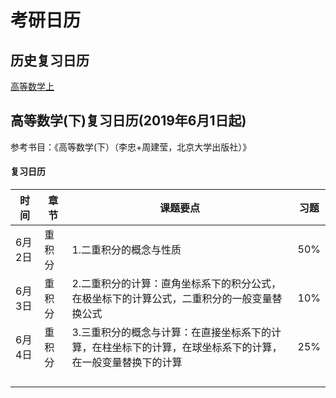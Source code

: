 # 考研日历

## 历史复习日历

[高等数学上](https://wangjinlong.xyz/2019/06/01/graduate_calender1)



## 高等数学(下)复习日历(2019年6月1日起)

参考书目：《高等数学(下）（李忠+周建莹，北京大学出版社）》

#### 复习日历

| 时间   | 章节   | 课题要点                                                     | 习题 |
| ------ | ------ | ------------------------------------------------------------ | ---- |
| 6月2日 | 重积分 | 1.二重积分的概念与性质                                       | 50%  |
| 6月3日 | 重积分 | 2.二重积分的计算：直角坐标系下的积分公式，在极坐标下的计算公式，二重积分的一般变量替换公式 | 10%  |
| 6月4日 | 重积分 | 3.三重积分的概念与计算：在直接坐标系下的计算，在柱坐标下的计算，在球坐标系下的计算，在一般变量替换下的计算 | 25%  |
|        |        |                                                              |      |
|        |        |                                                              |      |
|        |        |                                                              |      |
|        |        |                                                              |      |

